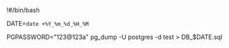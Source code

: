 !#/bin/bash


DATE=`date +%Y_%m_%d_%H_%M`


PGPASSWORD="123@123a" pg_dump -U postgres -d test  > DB_$DATE.sql
